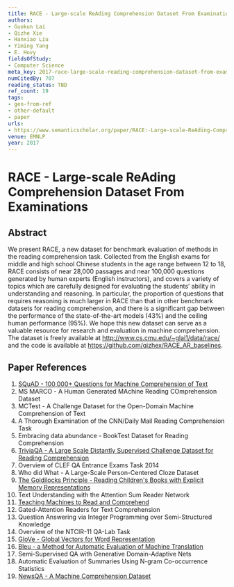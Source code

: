 ```yaml
---
title: RACE - Large-scale ReAding Comprehension Dataset From Examinations
authors:
- Guokun Lai
- Qizhe Xie
- Hanxiao Liu
- Yiming Yang
- E. Hovy
fieldsOfStudy:
- Computer Science
meta_key: 2017-race-large-scale-reading-comprehension-dataset-from-examinations
numCitedBy: 707
reading_status: TBD
ref_count: 19
tags:
- gen-from-ref
- other-default
- paper
urls:
- https://www.semanticscholar.org/paper/RACE:-Large-scale-ReAding-Comprehension-Dataset-Lai-Xie/636a79420d838eabe4af7fb25d6437de45ab64e8?sort=total-citations
venue: EMNLP
year: 2017
---
```


# RACE - Large-scale ReAding Comprehension Dataset From Examinations

## Abstract

We present RACE, a new dataset for benchmark evaluation of methods in the reading comprehension task. Collected from the English exams for middle and high school Chinese students in the age range between 12 to 18, RACE consists of near 28,000 passages and near 100,000 questions generated by human experts (English instructors), and covers a variety of topics which are carefully designed for evaluating the students’ ability in understanding and reasoning. In particular, the proportion of questions that requires reasoning is much larger in RACE than that in other benchmark datasets for reading comprehension, and there is a significant gap between the performance of the state-of-the-art models (43%) and the ceiling human performance (95%). We hope this new dataset can serve as a valuable resource for research and evaluation in machine comprehension. The dataset is freely available at http://www.cs.cmu.edu/~glai1/data/race/ and the code is available at https://github.com/qizhex/RACE_AR_baselines.

## Paper References

1. [SQuAD - 100,000+ Questions for Machine Comprehension of Text](2016-squad-100-000-questions-for-machine-comprehension-of-text)
2. MS MARCO - A Human Generated MAchine Reading COmprehension Dataset
3. MCTest - A Challenge Dataset for the Open-Domain Machine Comprehension of Text
4. A Thorough Examination of the CNN/Daily Mail Reading Comprehension Task
5. Embracing data abundance - BookTest Dataset for Reading Comprehension
6. [TriviaQA - A Large Scale Distantly Supervised Challenge Dataset for Reading Comprehension](2017-triviaqa-a-large-scale-distantly-supervised-challenge-dataset-for-reading-comprehension)
7. Overview of CLEF QA Entrance Exams Task 2014
8. Who did What - A Large-Scale Person-Centered Cloze Dataset
9. [The Goldilocks Principle - Reading Children's Books with Explicit Memory Representations](2016-the-goldilocks-principle-reading-children-s-books-with-explicit-memory-representations)
10. Text Understanding with the Attention Sum Reader Network
11. [Teaching Machines to Read and Comprehend](2015-teaching-machines-to-read-and-comprehend)
12. Gated-Attention Readers for Text Comprehension
13. Question Answering via Integer Programming over Semi-Structured Knowledge
14. Overview of the NTCIR-11 QA-Lab Task
15. [GloVe - Global Vectors for Word Representation](2014-glove-global-vectors-for-word-representation)
16. [Bleu - a Method for Automatic Evaluation of Machine Translation](2002-bleu-a-method-for-automatic-evaluation-of-machine-translation)
17. Semi-Supervised QA with Generative Domain-Adaptive Nets
18. Automatic Evaluation of Summaries Using N-gram Co-occurrence Statistics
19. [NewsQA - A Machine Comprehension Dataset](2017-newsqa-a-machine-comprehension-dataset)
